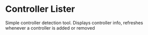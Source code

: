 # Controller Lister

Simple controller detection tool. Displays controller info, refreshes whenever a controller is added or removed
